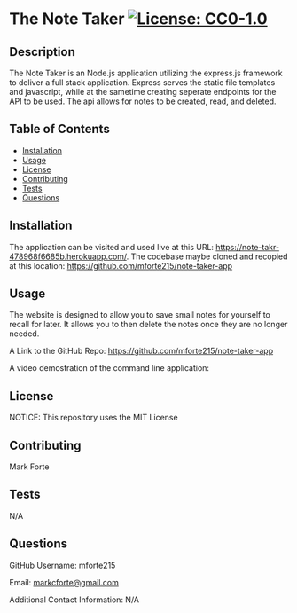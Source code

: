 # The Note Taker [![License: CC0-1.0](https://licensebuttons.net/l/zero/1.0/80x15.png)](http://creativecommons.org/publicdomain/zero/1.0/)

## Description

The Note Taker is an Node.js application utilizing the express.js framework to deliver a full stack application. Express serves the static file templates and javascript, while at the sametime creating seperate endpoints for the API to be used. The api allows for notes to be created, read, and deleted.

## Table of Contents

- [Installation](#installation)
- [Usage](#usage)
- [License](#license)
- [Contributing](#contributing)
- [Tests](#tests)
- [Questions](#questions)

## Installation

The application can be visited and used live at this URL: https://note-takr-478968f6685b.herokuapp.com/. The codebase maybe cloned and recopied at this location: https://github.com/mforte215/note-taker-app

## Usage

The website is designed to allow you to save small notes for yourself to recall for later. It allows you to then delete the notes once they are no longer needed.

A Link to the GitHub Repo: https://github.com/mforte215/note-taker-app

A video demostration of the command line application:

## License

NOTICE: This repository uses the MIT License

## Contributing

Mark Forte

## Tests

N/A

## Questions

GitHub Username: mforte215

Email: markcforte@gmail.com

Additional Contact Information: N/A

